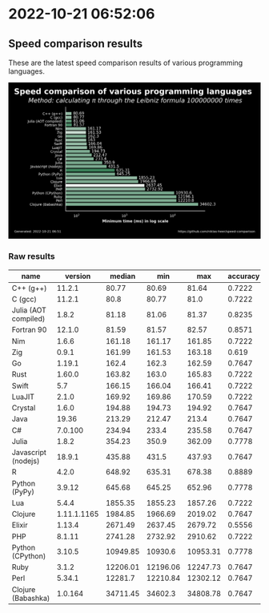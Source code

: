 # 2022-10-21 06:52:06

## Speed comparison results

These are the latest speed comparison results of various programming languages.

![plot](../assets/2022-10-21T065206/combined_results.png "Speed comparison of programming languages")

### Raw results

| name                 | version     | median   | min      | max      | accuracy |
| -------------------- | ----------- | -------- | -------- | -------- | -------- |
| C++ (g++)            | 11.2.1      | 80.77    | 80.69    | 81.64    | 0.7222   |
| C (gcc)              | 11.2.1      | 80.8     | 80.77    | 81.0     | 0.7222   |
| Julia (AOT compiled) | 1.8.2       | 81.18    | 81.06    | 81.37    | 0.8235   |
| Fortran 90           | 12.1.0      | 81.59    | 81.57    | 82.57    | 0.8571   |
| Nim                  | 1.6.6       | 161.18   | 161.17   | 161.85   | 0.7222   |
| Zig                  | 0.9.1       | 161.99   | 161.53   | 163.18   | 0.619    |
| Go                   | 1.19.1      | 162.4    | 162.3    | 162.59   | 0.7647   |
| Rust                 | 1.60.0      | 163.82   | 163.0    | 165.83   | 0.7222   |
| Swift                | 5.7         | 166.15   | 166.04   | 166.41   | 0.7222   |
| LuaJIT               | 2.1.0       | 169.92   | 169.86   | 170.59   | 0.7222   |
| Crystal              | 1.6.0       | 194.88   | 194.73   | 194.92   | 0.7647   |
| Java                 | 19.36       | 213.29   | 212.47   | 213.4    | 0.7647   |
| C#                   | 7.0.100     | 234.94   | 233.4    | 235.58   | 0.7647   |
| Julia                | 1.8.2       | 354.23   | 350.9    | 362.09   | 0.7778   |
| Javascript (nodejs)  | 18.9.1      | 435.88   | 431.5    | 437.93   | 0.7647   |
| R                    | 4.2.0       | 648.92   | 635.31   | 678.38   | 0.8889   |
| Python (PyPy)        | 3.9.12      | 645.68   | 645.25   | 652.96   | 0.7778   |
| Lua                  | 5.4.4       | 1855.35  | 1855.23  | 1857.26  | 0.7222   |
| Clojure              | 1.11.1.1165 | 1984.85  | 1966.69  | 2019.02  | 0.7647   |
| Elixir               | 1.13.4      | 2671.49  | 2637.45  | 2679.72  | 0.5556   |
| PHP                  | 8.1.11      | 2741.28  | 2732.92  | 2910.62  | 0.7222   |
| Python (CPython)     | 3.10.5      | 10949.85 | 10930.6  | 10953.31 | 0.7778   |
| Ruby                 | 3.1.2       | 12206.01 | 12196.06 | 12247.73 | 0.7647   |
| Perl                 | 5.34.1      | 12281.7  | 12210.84 | 12302.12 | 0.7647   |
| Clojure (Babashka)   | 1.0.164     | 34711.45 | 34602.3  | 34808.78 | 0.7647   |
